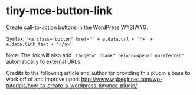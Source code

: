 # tiny-mce-button-link
Create call-to-action buttons in the WordPress WYSIWYG.

Syntax: `'<a class="button" href="' + e.data.url + '">' + e.data.link_text + '</a>'`

Note: The link will also add ` target="_blank" rel="noopener noreferrer"` automatically to external URLs.

Credits to the following article and author for providing this plugin a base to work off of and improve upon:
http://www.wpbeginner.com/wp-tutorials/how-to-create-a-wordpress-tinymce-plugin/
